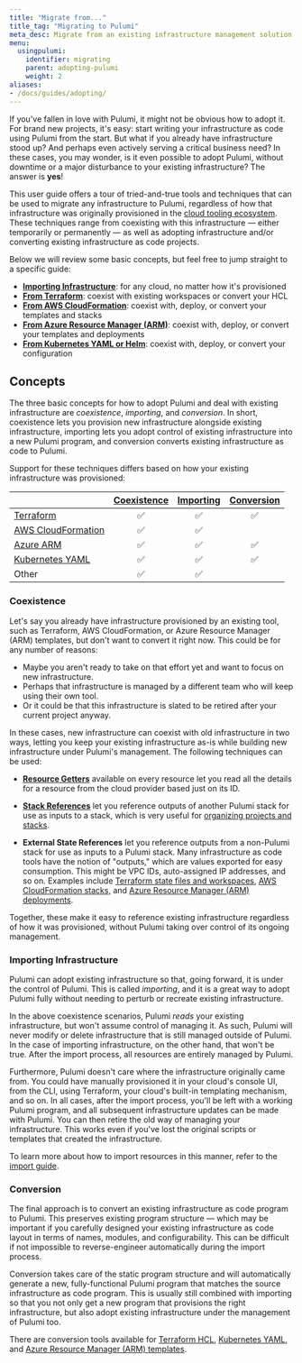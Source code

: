```yaml
---
title: "Migrate from..."
title_tag: "Migrating to Pulumi"
meta_desc: Migrate from an existing infrastructure management solution to Pulumi.
menu:
  usingpulumi:
    identifier: migrating
    parent: adopting-pulumi
    weight: 2
aliases:
- /docs/guides/adopting/
---
```


If you've fallen in love with Pulumi, it might not be obvious how to adopt it. For brand new projects, it's easy: start writing your infrastructure as code using Pulumi from the start. But what if you already have infrastructure stood up? And perhaps even actively serving a critical business need? In these cases, you may wonder, is it even possible to adopt Pulumi, without downtime or a major disturbance to your existing infrastructure? The answer is **yes**!

This user guide offers a tour of tried-and-true tools and techniques that can be used to migrate any infrastructure to Pulumi, regardless of how that infrastructure was originally provisioned in the [cloud tooling ecosystem](/docs/using-pulumi/adopting-pulumi/vs/). These techniques range from coexisting with this infrastructure &mdash; either temporarily or permanently &mdash; as well as adopting infrastructure and/or converting existing infrastructure as code projects.

Below we will review some basic concepts, but feel free to jump straight to a specific guide:

* [**Importing Infrastructure**](/docs/guides/adopting/import): for any cloud, no matter how it's provisioned
* [**From Terraform**](/docs/using-pulumi/adopting-pulumi/migrating-to-pulumi/from_terraform): coexist with existing workspaces or convert your HCL
* [**From AWS CloudFormation**](/docs/using-pulumi/adopting-pulumi/migrating-to-pulumi/from_aws): coexist with, deploy, or convert your templates and stacks
* [**From Azure Resource Manager (ARM)**](/docs/using-pulumi/adopting-pulumi/migrating-to-pulumi/from_azure): coexist with, deploy, or convert your templates and deployments
* [**From Kubernetes YAML or Helm**](/docs/using-pulumi/adopting-pulumi/migrating-to-pulumi/from_kubernetes): coexist with, deploy, or convert your configuration

## Concepts

The three basic concepts for how to adopt Pulumi and deal with existing infrastructure are _coexistence_, _importing_, and _conversion_. In short, coexistence lets you provision new infrastructure alongside existing infrastructure, importing lets you adopt control of existing infrastructure into a new Pulumi program, and conversion converts existing infrastructure as code to Pulumi.

Support for these techniques differs based on how your existing infrastructure was provisioned:

|                    | [Coexistence](#coexistence) | [Importing](#importing-infrastructure) | [Conversion](#conversion) |
|--------------------|:-------:|:------:|:-------:|
| [Terraform](from_terraform/) | ✅      | ✅     | ✅      |
| [AWS CloudFormation](from_aws/) | ✅      | ✅     |         |
| [Azure ARM](from_azure/)          | ✅      | ✅     | ✅      |
| [Kubernetes YAML](from_kubernetes/)    | ✅      | ✅     | ✅      |
| Other              | ✅      | ✅     |         |

### Coexistence

Let's say you already have infrastructure provisioned by an existing tool, such as Terraform, AWS CloudFormation, or Azure Resource Manager (ARM) templates, but don't want to convert it right now. This could be for any number of reasons:

* Maybe you aren't ready to take on that effort yet and want to focus on new infrastructure.
* Perhaps that infrastructure is managed by a different team who will keep using their own tool.
* Or it could be that this infrastructure is slated to be retired after your current project anyway.

In these cases, new infrastructure can coexist with old infrastructure in two ways, letting you keep your existing infrastructure as-is while building new infrastructure under Pulumi's management. The following techniques can be used:

* [**Resource Getters**](/docs/concepts/resources#resource-get) available on every resource let you read all the details for a resource from the cloud provider based just on its ID.

* [**Stack References**](/docs/concepts/stack#stackreferences) let you reference outputs of another Pulumi stack for use as inputs to a stack, which is very useful for [organizing projects and stacks](/docs/using-pulumi/organizing-projects-stacks/).

* **External State References** let you reference outputs from a non-Pulumi stack for use as inputs to a Pulumi stack. Many infrastructure as code tools have the notion of "outputs," which are values exported for easy consumption. This might be VPC IDs, auto-assigned IP addresses, and so on. Examples include [Terraform state files and workspaces](from_terraform/), [AWS CloudFormation stacks](from_aws/), and [Azure Resource Manager (ARM) deployments](from_azure).

Together, these make it easy to reference existing infrastructure regardless of how it was provisioned, without Pulumi taking over control of its ongoing management.

### Importing Infrastructure

Pulumi can adopt existing infrastructure so that, going forward, it is under the control of Pulumi. This is called _importing_, and it is a great way to adopt Pulumi fully without needing to perturb or recreate existing infrastructure.

In the above coexistence scenarios, Pulumi _reads_ your existing infrastructure, but won't assume control of managing it. As such, Pulumi will never modify or delete infrastructure that is still managed outside of Pulumi. In the case of importing infrastructure, on the other hand, that won't be true. After the import process, all resources are entirely managed by Pulumi.

Furthermore, Pulumi doesn't care where the infrastructure originally came from. You could have manually provisioned it in your cloud's console UI, from the CLI, using Terraform, your cloud's built-in templating mechanism, and so on. In all cases, after the import process, you'll be left with a working Pulumi program, and all subsequent infrastructure updates can be made with Pulumi. You can then retire the old way of managing your infrastructure. This works even if you've lost the original scripts or templates that created the infrastructure.

To learn more about how to import resources in this manner, refer to the [import guide](/docs/using-pulumi/adopting-pulumi/import/).

### Conversion

The final approach is to convert an existing infrastructure as code program to Pulumi. This preserves existing program structure &mdash; which may be important if you carefully designed your existing infrastructure as code layout in terms of names, modules, and configurability. This can be difficult if not impossible to reverse-engineer automatically during the import process.

Conversion takes care of the static program structure and will automatically generate a new, fully-functional Pulumi program that matches the source infrastructure as code program. This is usually still combined with importing so that you not only get a new program that provisions the right infrastructure, but also adopt existing infrastructure under the management of Pulumi too.

There are conversion tools available for [Terraform HCL](from_terraform#converting-terraform-hcl-to-pulumi), [Kubernetes YAML](from_kubernetes#converting-kubernetes-yaml), and [Azure Resource Manager (ARM) templates](from_azure#using-the-next-generation-pulumi-azure-provider).
